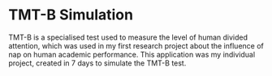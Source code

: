 # TMT-B Simulation
TMT-B is a specialised test used to measure the level of human divided attention, which was used in my first research project about the influence of nap on human academic performance. This application was my individual project, created in 7 days to simulate the TMT-B test.
